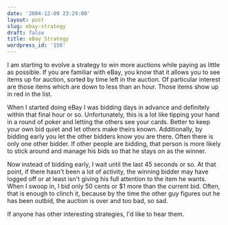 ```yaml
---
date: '2004-12-09 23:29:00'
layout: post
slug: ebay-strategy
draft: false
title: eBay Strategy
wordpress_id: '158'
---
```


I am starting to evolve a strategy to win more auctions while paying as little as possible. If you are familiar with eBay, you know that it allows you to see items up for auction, sorted by time left in the auction. Of particular interest are those items which are down to less than an hour. Those items show up in red in the list.  

  

When I started doing eBay I was bidding days in advance and definitely within that final hour or so. Unfortunately, this is a lot like tipping your hand in a round of poker and letting the others see your cards. Better to keep your own bid quiet and let others make theirs known. Additionally, by bidding early you let the other bidders know you are there. Often there is only one other bidder. If other people are bidding, that person is more likely to stick around and manage his bids so that he stays on as the winner.  

  

Now instead of bidding early, I wait until the last 45 seconds or so. At that point, if there hasn't been a lot of activity, the winning bidder may have logged off or at least isn't giving his full attention to the item he wants. When I swoop in, I bid only 50 cents or $1 more than the current bid. Often, that is enough to clinch it, because by the time the other guy figures out he has been outbid, the auction is over and too bad, so sad.  

  

If anyone has other interesting strategies, I'd like to hear them.

